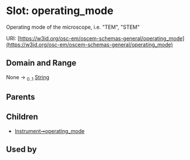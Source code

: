 
# Slot: operating_mode

Operating mode of the microscope, i.e. "TEM", "STEM"

URI: [https://w3id.org/osc-em/oscem-schemas-general/operating_mode](https://w3id.org/osc-em/oscem-schemas-general/operating_mode)


## Domain and Range

None &#8594;  <sub>0..1</sub> [String](types/String.md)

## Parents


## Children

 *  [Instrument➞operating_mode](Instrument_operating_mode.md)

## Used by

